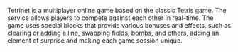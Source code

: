 
Tetrinet is a multiplayer online game based on the classic Tetris game. The service allows players to compete against 
each other in real-time. The game uses special blocks that provide various bonuses and effects, such as clearing or adding a line, 
swapping fields, bombs, and others, adding an element of
surprise and making each game session unique.
